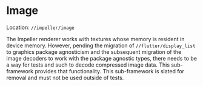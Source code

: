 # Image

Location: `//impeller/image`

The Impeller renderer works with textures whose memory is resident in device
memory. However, pending the migration of `//flutter/display_list` to graphics
package agnosticism and the subsequent migration of the image decoders to work
with the package agnostic types, there needs to be a way for tests and such to
decode compressed image data. This sub-framework provides that functionality.
This sub-framework is slated for removal and must not be used outside of tests.
